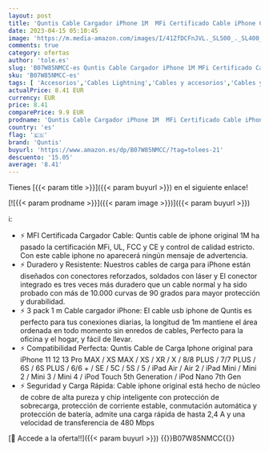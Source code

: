 ```yaml
---
layout: post
title: 'Quntis Cable Cargador iPhone 1M  MFi Certificado Cable iPhone Cable Lightning Carga Rápida para iPhone 13/12/12 Pro MAX/SE 2020/11/X/XS/XR/8/8Plus/7/7 Plus/6s/6sPlus/6  iPad  iPod  AirPods'
date: 2023-04-15 05:10:45
image: 'https://m.media-amazon.com/images/I/41ZfDCFnJVL._SL500_._SL400_.jpg'
comments: true
category: ofertas
author: 'tole.es'
slug: 'B07W85NMCC-es Quntis Cable Cargador iPhone 1M MFi Certificado Cable...'
sku: 'B07W85NMCC-es'
tags: [ 'Accesorios','Cables Lightning','Cables y accesorios','Cables y conectores','Informática','ipad','iphone','ipod','quntis','🇪🇸', ]
actualPrice: 8.41 EUR
currency: EUR
price: 8.41
comparePrice: 9.9 EUR
prodname: 'Quntis Cable Cargador iPhone 1M  MFi Certificado Cable iPhone Cable Lightning Carga Rápida para iPhone 13/12/12 Pro MAX/SE 2020/11/X/XS/XR/8/8Plus/7/7 Plus/6s/6sPlus/6  iPad  iPod  AirPods'
country: 'es'
flag: '🇪🇸'
brand: 'Quntis'
buyurl: 'https://www.amazon.es/dp/B07W85NMCC/?tag=tolees-21'
descuento: '15.05'
average: '8.41'
---
```


Tienes [{{< param title >}}]({{< param buyurl >}}) en el siguiente enlace!

[![{{< param prodname >}}]({{< param image >}})]({{< param buyurl >}})

ℹ️:

- ⚡ MFI Certificada Cargador Cable: Quntis cable de iphone original 1M ha pasado la certificación MFi, UL, FCC y CE y control de calidad estricto. Con este cable iphone no aparecerá ningún mensaje de advertencia.
- ⚡ Duradero y Resistente: Nuestros cables de carga para iPhone están diseñados con conectores reforzados, soldados con láser y El conector integrado es tres veces más duradero que un cable normal y ha sido probado con más de 10.000 curvas de 90 grados para mayor protección y durabilidad.
- ⚡ 3 pack 1 m Cable cargador iPhone: El cable usb iphone de Quntis es perfecto para tus conexiones diarias, la longitud de 1m mantiene el área ordenada en todo momento sin enredos de cables, Perfecto para la oficina y el hogar, y fácil de llevar.
- ⚡ Compatibilidad Perfecta: Quntis Cable de Carga Iphone original para iPhone 11 12 13 Pro MAX / XS MAX / XS / XR / X / 8/8 PLUS / 7/7 PLUS / 6S / 6S PLUS / 6/6 + / SE / 5C / 5S / 5 / iPad Air / Air 2 / iPad Mini / Mini 2 / Mini 3 / Mini 4 / iPod Touch 5th Generation / iPod Nano 7th Gen
- ⚡ Seguridad y Carga Rápida: Cable iphone original está hecho de núcleo de cobre de alta pureza y chip inteligente con protección de sobrecarga, protección de corriente estable, conmutación automática y protección de batería, admite una carga rápida de hasta 2,4 A y una velocidad de transferencia de 480 Mbps

[🛒 Accede a la oferta!!]({{< param buyurl >}})
{{<world>}}B07W85NMCC{{</world>}}
